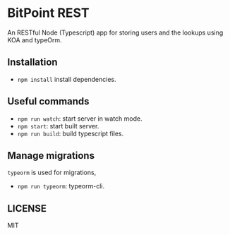 # BitPoint REST

An RESTful Node (Typescript) app for storing users and the lookups using KOA and typeOrm.


## Installation

* `npm install` install dependencies.


## Useful commands

* `npm run watch`: start server in watch mode.
* `npm start`: start built server.
* `npm run build`: build typescript files.

## Manage migrations

`typeorm` is used for migrations,

* `npm run typeorm`: typeorm-cli.

## LICENSE
MIT
